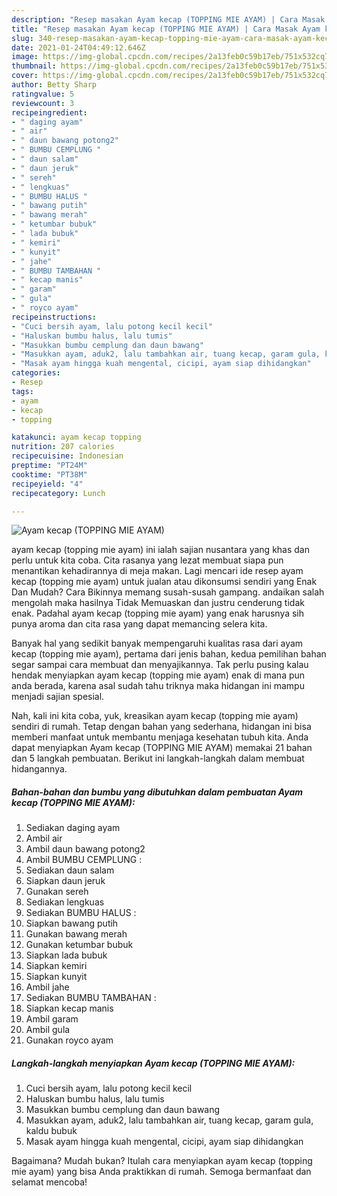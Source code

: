 ```yaml
---
description: "Resep masakan Ayam kecap (TOPPING MIE AYAM) | Cara Masak Ayam kecap (TOPPING MIE AYAM) Yang Bisa Manjain Lidah"
title: "Resep masakan Ayam kecap (TOPPING MIE AYAM) | Cara Masak Ayam kecap (TOPPING MIE AYAM) Yang Bisa Manjain Lidah"
slug: 340-resep-masakan-ayam-kecap-topping-mie-ayam-cara-masak-ayam-kecap-topping-mie-ayam-yang-bisa-manjain-lidah
date: 2021-01-24T04:49:12.646Z
image: https://img-global.cpcdn.com/recipes/2a13feb0c59b17eb/751x532cq70/ayam-kecap-topping-mie-ayam-foto-resep-utama.jpg
thumbnail: https://img-global.cpcdn.com/recipes/2a13feb0c59b17eb/751x532cq70/ayam-kecap-topping-mie-ayam-foto-resep-utama.jpg
cover: https://img-global.cpcdn.com/recipes/2a13feb0c59b17eb/751x532cq70/ayam-kecap-topping-mie-ayam-foto-resep-utama.jpg
author: Betty Sharp
ratingvalue: 5
reviewcount: 3
recipeingredient:
- " daging ayam"
- " air"
- " daun bawang potong2"
- " BUMBU CEMPLUNG "
- " daun salam"
- " daun jeruk"
- " sereh"
- " lengkuas"
- " BUMBU HALUS "
- " bawang putih"
- " bawang merah"
- " ketumbar bubuk"
- " lada bubuk"
- " kemiri"
- " kunyit"
- " jahe"
- " BUMBU TAMBAHAN "
- " kecap manis"
- " garam"
- " gula"
- " royco ayam"
recipeinstructions:
- "Cuci bersih ayam, lalu potong kecil kecil"
- "Haluskan bumbu halus, lalu tumis"
- "Masukkan bumbu cemplung dan daun bawang"
- "Masukkan ayam, aduk2, lalu tambahkan air, tuang kecap, garam gula, kaldu bubuk"
- "Masak ayam hingga kuah mengental, cicipi, ayam siap dihidangkan"
categories:
- Resep
tags:
- ayam
- kecap
- topping

katakunci: ayam kecap topping 
nutrition: 207 calories
recipecuisine: Indonesian
preptime: "PT24M"
cooktime: "PT38M"
recipeyield: "4"
recipecategory: Lunch

---
```



![Ayam kecap (TOPPING MIE AYAM)](https://img-global.cpcdn.com/recipes/2a13feb0c59b17eb/751x532cq70/ayam-kecap-topping-mie-ayam-foto-resep-utama.jpg)


ayam kecap (topping mie ayam) ini ialah sajian nusantara yang khas dan perlu untuk kita coba. Cita rasanya yang lezat membuat siapa pun menantikan kehadirannya di meja makan.
Lagi mencari ide resep ayam kecap (topping mie ayam) untuk jualan atau dikonsumsi sendiri yang Enak Dan Mudah? Cara Bikinnya memang susah-susah gampang. andaikan salah mengolah maka hasilnya Tidak Memuaskan dan justru cenderung tidak enak. Padahal ayam kecap (topping mie ayam) yang enak harusnya sih punya aroma dan cita rasa yang dapat memancing selera kita.



Banyak hal yang sedikit banyak mempengaruhi kualitas rasa dari ayam kecap (topping mie ayam), pertama dari jenis bahan, kedua pemilihan bahan segar sampai cara membuat dan menyajikannya. Tak perlu pusing kalau hendak menyiapkan ayam kecap (topping mie ayam) enak di mana pun anda berada, karena asal sudah tahu triknya maka hidangan ini mampu menjadi sajian spesial.


Nah, kali ini kita coba, yuk, kreasikan ayam kecap (topping mie ayam) sendiri di rumah. Tetap dengan bahan yang sederhana, hidangan ini bisa memberi manfaat untuk membantu menjaga kesehatan tubuh kita. Anda dapat menyiapkan Ayam kecap (TOPPING MIE AYAM) memakai 21 bahan dan 5 langkah pembuatan. Berikut ini langkah-langkah dalam membuat hidangannya.

<!--inarticleads1-->

##### Bahan-bahan dan bumbu yang dibutuhkan dalam pembuatan Ayam kecap (TOPPING MIE AYAM):

1. Sediakan  daging ayam
1. Ambil  air
1. Ambil  daun bawang potong2
1. Ambil  BUMBU CEMPLUNG :
1. Sediakan  daun salam
1. Siapkan  daun jeruk
1. Gunakan  sereh
1. Sediakan  lengkuas
1. Sediakan  BUMBU HALUS :
1. Siapkan  bawang putih
1. Gunakan  bawang merah
1. Gunakan  ketumbar bubuk
1. Siapkan  lada bubuk
1. Siapkan  kemiri
1. Siapkan  kunyit
1. Ambil  jahe
1. Sediakan  BUMBU TAMBAHAN :
1. Siapkan  kecap manis
1. Ambil  garam
1. Ambil  gula
1. Gunakan  royco ayam




<!--inarticleads2-->

##### Langkah-langkah menyiapkan Ayam kecap (TOPPING MIE AYAM):

1. Cuci bersih ayam, lalu potong kecil kecil
1. Haluskan bumbu halus, lalu tumis
1. Masukkan bumbu cemplung dan daun bawang
1. Masukkan ayam, aduk2, lalu tambahkan air, tuang kecap, garam gula, kaldu bubuk
1. Masak ayam hingga kuah mengental, cicipi, ayam siap dihidangkan




Bagaimana? Mudah bukan? Itulah cara menyiapkan ayam kecap (topping mie ayam) yang bisa Anda praktikkan di rumah. Semoga bermanfaat dan selamat mencoba!
